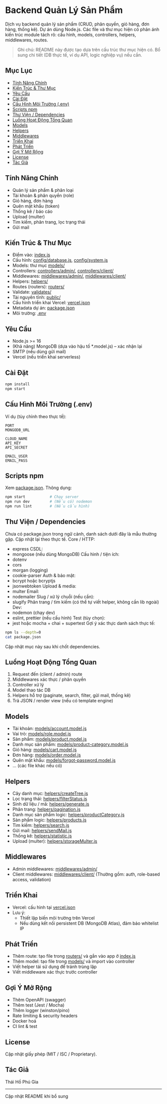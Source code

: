 # Backend Quản Lý Sản Phẩm

Dịch vụ backend quản lý sản phẩm (CRUD, phân quyền, giỏ hàng, đơn hàng, thống kê). Dự án dùng Node.js. Các file và thư mục hiện có phản ánh kiến trúc module tách rõ: cấu hình, models, controllers, helpers, middlewares, routes.

> Ghi chú: README này được tạo dựa trên cấu trúc thư mục hiện có. Bổ sung chi tiết (DB thực tế, ví dụ API, logic nghiệp vụ) nếu cần.

## Mục Lục
- [Tính Năng Chính](#tính-năng-chính)
- [Kiến Trúc & Thư Mục](#kiến-trúc--thư-mục)
- [Yêu Cầu](#yêu-cầu)
- [Cài Đặt](#cài-đặt)
- [Cấu Hình Môi Trường (.env)](#cấu-hình-môi-trường-env)
- [Scripts npm](#scripts-npm)
- [Thư Viện / Dependencies](#thư-viện--dependencies)
- [Luồng Hoạt Động Tổng Quan](#luồng-hoạt-động-tổng-quan)
- [Models](#models)
- [Helpers](#helpers)
- [Middlewares](#middlewares)
- [Triển Khai](#triển-khai)
- [Phát Triển](#phát-triển)
- [Gợi Ý Mở Rộng](#gợi-ý-mở-rộng)
- [License](#license)
- [Tác Giả](#tác-giả)

## Tính Năng Chính
- Quản lý sản phẩm & phân loại
- Tài khoản & phân quyền (role)
- Giỏ hàng, đơn hàng
- Quên mật khẩu (token)
- Thống kê / báo cáo
- Upload (multer)
- Tìm kiếm, phân trang, lọc trạng thái
- Gửi mail

## Kiến Trúc & Thư Mục
- Điểm vào: [index.js](index.js)
- Cấu hình: [config/database.js](config/database.js), [config/system.js](config/system.js)
- Models: thư mục [models/](models/)
- Controllers: [controllers/admin/](controllers/admin/), [controllers/client/](controllers/client/)
- Middlewares: [middlewares/admin/](middlewares/admin/), [middlewares/client/](middlewares/client/)
- Helpers: [helpers/](helpers/)
- Routes (routers): [routers/](routers/)
- Validate: [validates/](validates/)
- Tài nguyên tĩnh: [public/](public/)
- Cấu hình triển khai Vercel: [vercel.json](vercel.json)
- Metadata dự án: [package.json](package.json)
- Môi trường: [.env](.env)

## Yêu Cầu
- Node.js >= 16
- (Khả năng) MongoDB (dựa vào hậu tố *.model.js) – xác nhận lại
- SMTP (nếu dùng gửi mail)
- Vercel (nếu triển khai serverless)

## Cài Đặt
```bash
npm install
npm start
```

## Cấu Hình Môi Trường (.env)
Ví dụ (tùy chỉnh theo thực tế):
```
PORT  
MONGODB_URL 

CLOUD_NAME
API_KEY 
API_SECRET 

EMAIL_USER
EMAIL_PASS 
```

## Scripts npm
Xem [package.json](package.json). Thông dụng:
```bash
npm start           # Chạy server
npm run dev         # (Nếu có) nodemon
npm run lint        # (Nếu cấu hình)
```

## Thư Viện / Dependencies
Chưa có package.json trong ngữ cảnh, danh sách dưới đây là mẫu thường gặp. Cập nhật lại theo thực tế.
Core / HTTP:
- express
CSDL:
- mongoose (nếu dùng MongoDB)
Cấu hình / tiện ích:
- dotenv
- cors
- morgan (logging)
- cookie-parser
Auth & bảo mật:
- bcrypt hoặc bcryptjs
- jsonwebtoken
Upload & media:
- multer
Email:
- nodemailer
Slug / xử lý chuỗi (nếu cần):
- slugify
Phân trang / tìm kiếm (có thể tự viết helper, không cần lib ngoài)
Dev:
- nodemon (chạy dev)
- eslint, prettier (nếu cấu hình)
Test (tùy chọn):
- jest hoặc mocha + chai + supertest
Gợi ý xác thực danh sách thực tế:
```bash
npm ls --depth=0
cat package.json
```
Cập nhật mục này sau khi chốt dependencies.

## Luồng Hoạt Động Tổng Quan
1. Request đến (client / admin) route
2. Middlewares xác thực / phân quyền
3. Controller xử lý
4. Model thao tác DB
5. Helpers hỗ trợ (paginate, search, filter, gửi mail, thống kê)
6. Trả JSON / render view (nếu có template engine)

## Models
- Tài khoản: [models/account.model.js](models/account.model.js)
- Vai trò: [models/role.model.js](models/role.model.js)
- Sản phẩm: [models/product.model.js](models/product.model.js)
- Danh mục sản phẩm: [models/product-category.model.js](models/product-category.model.js)
- Giỏ hàng: [models/cart.model.js](models/cart.model.js)
- Đơn hàng: [models/order.model.js](models/order.model.js)
- Quên mật khẩu: [models/forgot-password.model.js](models/forgot-password.model.js)
- ... (các file khác nếu có)

## Helpers
- Cây danh mục: [helpers/createTree.js](helpers/createTree.js)
- Lọc trạng thái: [helpers/filterStatus.js](helpers/filterStatus.js)
- Sinh dữ liệu / mã: [helpers/generate.js](helpers/generate.js)
- Phân trang: [helpers/pagination.js](helpers/pagination.js)
- Danh mục sản phẩm logic: [helpers/productCategory.js](helpers/productCategory.js)
- Sản phẩm logic: [helpers/products.js](helpers/products.js)
- Tìm kiếm: [helpers/search.js](helpers/search.js)
- Gửi mail: [helpers/sendMail.js](helpers/sendMail.js)
- Thống kê: [helpers/statistic.js](helpers/statistic.js)
- Upload (multer): [helpers/storageMulter.js](helpers/storageMulter.js)

## Middlewares
- Admin middlewares: [middlewares/admin/](middlewares/admin/)
- Client middlewares: [middlewares/client/](middlewares/client/)
(Thường gồm: auth, role-based access, validation)

## Triển Khai
- Vercel: cấu hình tại [vercel.json](vercel.json)
- Lưu ý:
    - Thiết lập biến môi trường trên Vercel
    - Nếu dùng kết nối persistent DB (MongoDB Atlas), đảm bảo whitelist IP

## Phát Triển
- Thêm route: tạo file trong [routers/](routers/) và gắn vào app ở [index.js](index.js)
- Thêm model: tạo file trong [models/](models/) và import vào controller
- Viết helper tái sử dụng để tránh trùng lặp
- Viết middleware xác thực trước controller

## Gợi Ý Mở Rộng
- Thêm OpenAPI (swagger)
- Thêm test (Jest / Mocha)
- Thêm logger (winston/pino)
- Rate limiting & security headers
- Docker hoá
- CI lint & test

## License
Cập nhật giấy phép (MIT / ISC / Proprietary).

## Tác Giả
Thái Hồ Phú Gia

---
Cập nhật README khi bổ sung